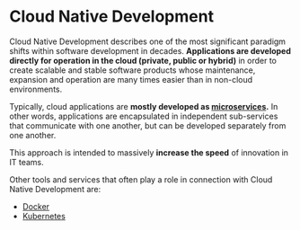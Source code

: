 # Cloud Native Development

Cloud Native Development describes one of the most significant paradigm shifts within software development in decades. **Applications are developed directly for operation in the cloud (private, public or hybrid)** in order to create scalable and stable software products whose maintenance, expansion and operation are many times easier than in non-cloud environments.

Typically, cloud applications are **mostly developed as [microservices](./microservices.md).** In other words, applications are encapsulated in independent sub-services that communicate with one another, but can be developed separately from one another.

This approach is intended to massively **increase the speed** of innovation in IT teams.

Other tools and services that often play a role in connection with Cloud Native Development are:
-   [Docker](./docker.md)
-   [Kubernetes](./kubernetes.md)
